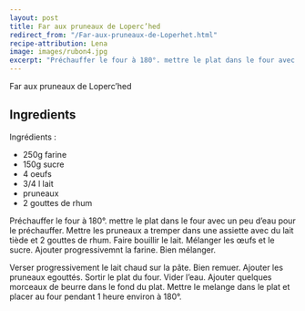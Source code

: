 ```yaml
---
layout: post
title: Far aux pruneaux de Loperc’hed
redirect_from: "/Far-aux-pruneaux-de-Loperhet.html"
recipe-attribution: Lena
image: images/rubon4.jpg
excerpt: "Préchauffer le four à 180°. mettre le plat dans le four avec un peu d’eau pour le préchauffer. Mettre les pruneaux a tremper dans une assiette avec du lait tiède et 2 gouttes de rhum. Faire bouillir le lait. Mélanger les œufs et le sucre. Ajouter progressivemnt la farine. Bien mélanger..."
---
```

Far aux pruneaux de Loperc’hed

## Ingredients

Ingrédients :
* 250g farine
* 150g sucre
* 4 oeufs
* 3/4 l lait
* pruneaux
* 2 gouttes de rhum

Préchauffer le four à 180°. mettre le plat dans le four avec un peu
d’eau pour le préchauffer. Mettre les pruneaux a tremper dans une
assiette avec du lait tiède et 2 gouttes de rhum. Faire bouillir le
lait. Mélanger les œufs et le sucre. Ajouter progressivemnt la
farine. Bien mélanger.


Verser progressivement le lait chaud sur la pâte. Bien remuer. Ajouter
les pruneaux egouttés. Sortir le plat du four. Vider l’eau. Ajouter
quelques morceaux de beurre dans le fond du plat. Mettre le melange
dans le plat et placer au four pendant 1 heure environ à 180°.

